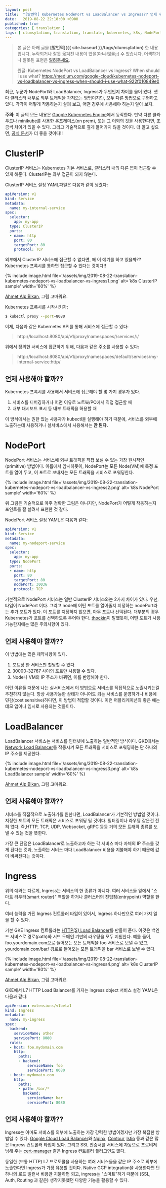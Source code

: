 ```yaml
---
layout: post
title:  "[발번역] Kubernetes NodePort vs LoadBalancer vs Ingress?? 언제 무엇을 써야 할까??"
date:   2019-08-22 22:18:00 +0900
published: true
categories: [ translation ]
tags: [ clumsylation, translation, translate, kubernetes, k8s, NodePort, LoadBalancer, Ingress, microservices, service, load balancing ]
---
```


> 본 글은 아래 글을 **[발번역]({{ site.baseurl }}/tags/clumsylation)** 한 내용입니다. 누락되거나 잘못 옮겨진 내용이 있을(~~아니 많을;;~~) 수 있습니다. 어색하거나 잘못된 표현은 <a href="{{ site.baseurl }}/about">알려주세요</a>.
>
> 원글: Kubernetes NodePort vs LoadBalancer vs Ingress? When should I use what?
> <https://medium.com/google-cloud/kubernetes-nodeport-vs-loadbalancer-vs-ingress-when-should-i-use-what-922f010849e0>

최근, 누군가 NodePort와 LoadBalancer, Ingress가 무엇인지 차이를 물어 왔다. 셋 다 클러스터 내부로 외부 트래픽을 가져오는 방법이지만, 모두 다른 방법으로 구현하고 있다. 각각이 어떻게 작동하는지 살펴 보고, 어떤 경우에 사용해야 하는지 알아 보자.

**주의**: 이 글의 모든 내용은 [Google Kubernetes Engine](https://cloud.google.com/gke)에서 동작한다. 만약 다른 클라우드나 minikube를 사용한 온프레미스(on prem), 또는 그 이외의 것을 사용한다면, 조금씩 차이가 있을 수 있다. 그리고 기술적으로 깊게 들어가지 않을 것이다. 더 알고 싶으면, [공식 문서](https://kubernetes.io/docs/concepts/services-networking/service/)가 더 좋을 것이다!!


# ClusterIP

ClusterIP 서비스는 Kubernetes 기본 서비스로, 클러스터 내의 다른 앱이 접근할 수 있게 해준다. ClusterIP는 외부 접근이 되지 않는다.

ClusterIP 서비스 설정 YAML파일은 다음과 같이 생겼다:

```yaml
apiVersion: v1
kind: Service
metadata:  
  name: my-internal-service
spec:
  selector:    
    app: my-app
  type: ClusterIP
  ports:  
  - name: http
    port: 80
    targetPort: 80
    protocol: TCP
```

외부에서 ClusterIP 서비스에 접근할 수 없다면, 왜 이 얘기를 하고 있을까?? Kubernetes 프록시를 통하면 접근할 수 있다는 것이다!!

{% include image.html file='/assets/img/2019-08-22-translation-kubernetes-nodeport-vs-loadbalancer-vs-ingress1.png' alt='k8s ClusterIP sample' width='60%' %}

[Ahmet Alp Blkan](https://medium.com/u/2cac56571879?source=post_page-----922f010849e0----------------------), 그림 고마워요.

Kubernetes 프록시를 시작시키자:

```bash
$ kubectl proxy --port=8080
```

이제, 다음과 같은 Kubernetes API를 통해 서비스에 접근할 수 있다:

> http://localhost:8080/api/v1/proxy/namespaces/<NAMESPACE>/services/<SERVICE-NAME>:<PORT-NAME>/

위에서 정의한 서비스에 접근하기 위해, 다음과 같은 주소를 사용할 수 있다:

> http://localhost:8080/api/v1/proxy/namespaces/default/services/my-internal-service:http/


## 언제 사용해야 할까??

Kubernetes 프록시를 사용해서 서비스에 접근해야 할 몇 가지 경우가 있다.

1. 서비스를 디버깅하거나 어떤 이유로 노트북/PC에서 직접 접근할 때
1. 내부 대시보드 표시 등 내부 트래픽을 허용할 때

이 방식에서는 권한 있는 사용자가 kubectl을 실행해야 하기 때문에, 서비스를 외부에 노출하는데 사용하거나 실서비스에서 사용해서는 **안 된다.**


# NodePort

NodePort 서비스는 서비스에 외부 트래픽을 직접 보낼 수 있는 가장 원시적인(primitive) 방법이다. 이름에서 암시하듯이, NodePort는 모든 Node(VM)에 특정 포트를 열어 두고, 이 포트로 보내지는 모든 트래픽을 서비스로 포워딩한다.

{% include image.html file='/assets/img/2019-08-22-translation-kubernetes-nodeport-vs-loadbalancer-vs-ingress2.png' alt='k8s NodePort sample' width='60%' %}

위 그림은 기술적으로 아주 정확한 그림은 아니지만, NodePort가 어떻게 작동하는지 포인트를 잘 살려서 표현한 것 같다.

NodePort 서비스 설정 YAML은 다음과 같다:

```yaml
apiVersion: v1
kind: Service
metadata:  
  name: my-nodeport-service
spec:
  selector:    
    app: my-app
  type: NodePort
  ports:  
  - name: http
    port: 80
    targetPort: 80
    nodePort: 30036
    protocol: TCP
```

기본적으로 NodePort 서비스는 일반 ClusterIP 서비스와는 2가지 차이가 있다. 우선, 타입이 NodePort 이다. 그리고 node에 어떤 포트를 열어줄지 지정하는 nodePort라는 추가 포트가 있다. 이 포트를 지정하지 않으면, 아무 포트나 선택된다. 대부분의 경우 Kubernetes가 포트를 선택하도록 두어야 한다. [thockin](https://medium.com/u/d399b620658f?source=post_page-----922f010849e0----------------------)이 말했듯이, 어떤 포트가 사용 가능한지에는 많은 주의사항이 있다.


## 언제 사용해야 할까??

이 방법에는 많은 제약사항이 있다.

1. 포트당 한 서비스만 할당할 수 있다.
1. 30000-32767 사이의 포트만 사용할 수 있다.
1. Node나 VM의 IP 주소가 바뀌면, 이를 반영해야 한다.

이런 이유들 때문에 나는 실서비스에서 이 방법으로 서비스를 직접적으로 노출시키는걸 추천하지 않는다. 항상 사용가능한 상태가 아니어도 되는 서비스를 운영하거나 비용에 민감(cost sensitive)하다면, 이 방법이 적합할 것이다. 이런 어플리케이션의 좋은 예는 데모 앱이나 임시로 사용되는 것들이다.


# LoadBalancer

LoadBalancer 서비스는 서비스를 인터넷에 노출하는 일반적인 방식이다. GKE에서는 [Network Load Balancer](https://cloud.google.com/compute/docs/load-balancing/network/)를 작동시켜 모든 트래픽을 서비스로 포워딩하는 단 하나의 IP 주소를 제공한다.

{% include image.html file='/assets/img/2019-08-22-translation-kubernetes-nodeport-vs-loadbalancer-vs-ingress3.png' alt='k8s LoadBalancer sample' width='60%' %}

[Ahmet Alp Blkan](https://medium.com/u/2cac56571879?source=post_page-----922f010849e0----------------------), 그림 고마워요.


## 언제 사용해야 할까??

서비스를 직접적으로 노출하기를 원한다면, LoadBalancer가 기본적인 방법일 것이다. 지정한 포트의 모든 트래픽은 서비스로 포워딩 될 것이다. 필터링이나 라우팅 같은건 전혀 없다. 즉,HTTP, TCP, UDP, Websocket, gRPC 등등 거의 모든 트래픽 종류를 보낼 수 있는 것을 뜻한다.

가장 큰 단점은 LoadBalancer로 노출하고자 하는 각 서비스 마다 자체의 IP 주소를 갖게 된다는 것과, 노출하는 서비스 마다 LoadBalancer 비용을 지불해야 하기 때문에 값이 비싸진다는 것이다.


# Ingress

위의 예와는 다르게, Ingress는 서비스의 한 종류가 아니다. 여러 서비스들 앞에서 "스마트 라우터(smart router)" 역할을 하거나 클러스터의 진입점(entrypoint) 역할을 한다.

여러 능력을 가진 Ingress 컨트롤러 타입이 있어서, Ingress 하나만으로 여러 가지 일을 할 수 있다.

기본 GKE Ingress 컨트롤러는 [HTTP(S) Load Balancer](https://cloud.google.com/compute/docs/load-balancing/http/)를 만들어 준다. 이것은 백엔드 서비스로 경로(path)와 서브 도메인 기반의 라우팅을 모두 지원한다. 예를 들어, foo.yourdomain.com으로 들어오는 모든 트래픽을 foo 서비스로 보낼 수 있고, yourdomain.com/bar/ 경로로 들어오는 모든 트래픽을 bar 서비스로 보낼 수 있다.

{% include image.html file='/assets/img/2019-08-22-translation-kubernetes-nodeport-vs-loadbalancer-vs-ingress4.png' alt='k8s ClusterIP sample' width='80%' %}

[Ahmet Alp Blkan](https://medium.com/u/2cac56571879?source=post_page-----922f010849e0----------------------), 그림 고마워요.

GKE에서 L7 HTTP Load Balancer를 가지는 Ingress object 서비스 설정 YAML은 다음과 같다:

```yaml
apiVersion: extensions/v1beta1
kind: Ingress
metadata:
  name: my-ingress
spec:
  backend:
    serviceName: other
    servicePort: 8080
  rules:
  - host: foo.mydomain.com
    http:
      paths:
      - backend:
          serviceName: foo
          servicePort: 8080
  - host: mydomain.com
    http:
      paths:
      - path: /bar/*
        backend:
          serviceName: bar
          servicePort: 8080
```

## 언제 사용해야 할까??

Ingress는 아마도 서비스를 외부에 노출하는 가장 강력한 방법이겠지만 가장 복잡한 방법일 수 있다. [Google Cloud Load Balancer](https://cloud.google.com/kubernetes-engine/docs/tutorials/http-balancer)와 [Nginx](https://github.com/kubernetes/ingress-nginx), [Contour](https://github.com/heptio/contour), [Istio](https://istio.io/docs/tasks/traffic-management/ingress.html) 등과 같은 많은 Ingress 컨트롤러 타입이 있다. 그리고 SSL 인증서를 서비스에 자동으로 프로비저닝해 주는 [cert-manager](https://github.com/jetstack/cert-manager) 같은 Ingress 컨트롤러 플러그인도 많다.

동일한 (보통 HTTP) L7 프로토콜을 사용하는 여러 서비스들을 같은 IP 주소로 외부에 노출한다면 Ingress가 가장 유용할 것이다. Native GCP integration을 사용한다면 단 하나의 로드 밸런서 비용만 지불하면 되고, ingress는 "스마트"하기 때문에 (SSL, Auth, Routing 과 같은) 생각지못했던 다양한 기능을 활용할 수 있다.
